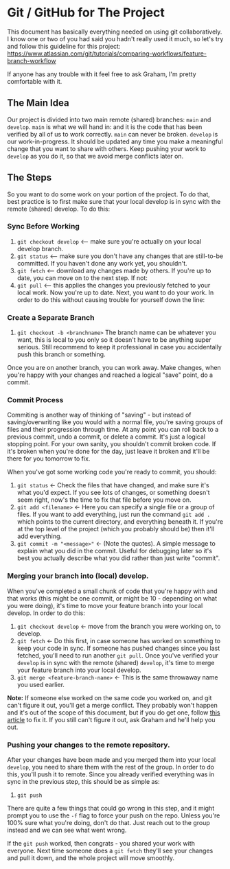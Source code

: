 # Git / GitHub for The Project
This document has basically everything needed on using git collaboratively. I know one or two of you had said you hadn't really used it much, so let's try and follow this guideline for this project:
https://www.atlassian.com/git/tutorials/comparing-workflows/feature-branch-workflow

If anyone has any trouble with it feel free to ask Graham, I'm pretty comfortable with it.

## The Main Idea
Our project is divided into two main remote (shared) branches: `main` and `develop`. `main` is what we will hand in: and it is the code that has been verified by all of us to work correctly. `main` can never be broken.
`develop` is our work-in-progress. It should be updated any time you make a meaningful change that you want to share with others. Keep pushing your work to `develop` as you do it, so that we avoid merge conflicts later on.

## The Steps
So you want to do some work on your portion of the project. To do that, best practice is to first make sure that your local develop is in sync with the remote (shared) develop. To do this:

### Sync Before Working
1. `git checkout develop` <-- make sure you're actually on your local develop branch.
2. `git status` <-- make sure you don't have any changes that are still-to-be committed. If you haven't done any work yet, you shouldn't. 
3. `git fetch` <-- download any changes made by others.
If you're up to date, you can move on to the next step. If not:
4. `git pull` <-- this applies the changes you previously fetched to your local work.
Now you're up to date. Next, you want to do your work. In order to do this without causing trouble for yourself down the line:
### Create a Separate Branch 
1. `git checkout -b <branchname>` The branch name can be whatever you want, this is local to you only so it doesn't have to be anything super serious. Still recommend to keep it professional in case you accidentally push this branch or something.

Once you are on another branch, you can work away. Make changes, when you're happy with your changes and reached a logical "save" point, do a commit.
### Commit Process
Commiting is another way of thinking of "saving" - but instead of saving/overwriting like you would with a normal file, you're saving groups of files and their progression through time. At any point you can roll back to a previous commit, undo a commit, or delete a commit. It's just a logical stopping point.
For your own sanity, you shouldn't commit broken code. If it's broken when you're done for the day, just leave it broken and it'll be there for you tomorrow to fix.

When you've got some working code you're ready to commit, you should:

1. `git status` <- Check the files that have changed, and make sure it's what you'd expect. If you see lots of changes, or something doesn't seem right, now's the time to fix that file before you move on.
2. `git add <filename>` <- Here you can specify a single file or a group of files. If you want to add everything, just run the command `git add .` which points to the current directory, and everything beneath it. If you're at the top level of the project (which you probably should be) then it'll add everything.
3. `git commit -m "<message>"` <- (Note the quotes). A simple message to explain what you did in the commit. Useful for debugging later so it's best you actually describe what you did rather than just write "commit".

### Merging your branch into (local) develop.
When you've completed a small chunk of code that you're happy with and that works (this might be one commit, or might be 10 - depending on what you were doing), it's time to move your feature branch into your local develop. In order to do this:
1. `git checkout develop` <- move from the branch you were working on, to develop.
2. `git fetch` <- Do this first, in case someone has worked on something to keep your code in sync. If someone has pushed changes since you last fetched, you'll need to run another `git pull`.
Once you've verified your `develop` is in sync with the remote (shared) `develop`, it's time to merge your feature branch into your local develop.
3. `git merge <feature-branch-name>` <- This is the same throwaway name you used earlier.

**Note:** If someone else worked on the same code you worked on, and git can't figure it out, you'll get a merge conflict. They probably won't happen and it's out of the scope of this document, but if you do get one, follow [this article](https://www.atlassian.com/git/tutorials/using-branches/merge-conflicts) to fix it. If you still can't figure it out, ask Graham and he'll help you out.
### Pushing your changes to the remote repository.
After your changes have been made and you merged them into your local `develop`, you need to share them with the rest of the group. In order to do this, you'll push it to remote. Since you already verified everything was in sync in the previous step, this should be as simple as:
1. `git push`

There are quite a few things that could go wrong in this step, and it might prompt you to use the `-f` flag to force your push on the repo. Unless you're 100% sure what you're doing, don't do that. Just reach out to the group instead and we can see what went wrong.

If the `git push` worked, then congrats - you shared your work with everyone. Next time someone does a `git fetch` they'll see your changes and pull it down, and the whole project will move smoothly.